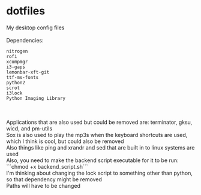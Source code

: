# dotfiles
My desktop config files<br/><br/>
Dependencies:<br/>
```
nitrogen
rofi
xcompmgr
i3-gaps
lemonbar-xft-git
ttf-ms-fonts
python2
scrot
i3lock
Python Imaging Library
```
<br/>
<br/>
Applications that are also used but could be removed are: terminator, gksu, wicd, and pm-utils<br/>
Sox is also used to play the mp3s when the keyboard shortcuts are used, which I think is cool, but could also be removed<br/>
Also things like ping and xrandr and sed that are built in to linux systems are used<br/>
Also, you need to make the backend script executable for it to be run:<br/>
```chmod +x backend_script.sh```<br/>
I'm thinking about changing the lock script to something other than python, so that dependency might be removed<br/>
Paths will have to be changed<br/>
